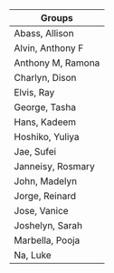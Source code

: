 | Groups |
| -------|
| Abass, Allison |
| Alvin, Anthony F |
| Anthony M, Ramona |
| Charlyn, Dison |
| Elvis, Ray |
| George, Tasha |
| Hans, Kadeem |
| Hoshiko, Yuliya |
| Jae, Sufei |
| Janneisy, Rosmary |
| John, Madelyn |
| Jorge, Reinard |
| Jose, Vanice |
| Joshelyn, Sarah |
| Marbella, Pooja |
| Na, Luke |
